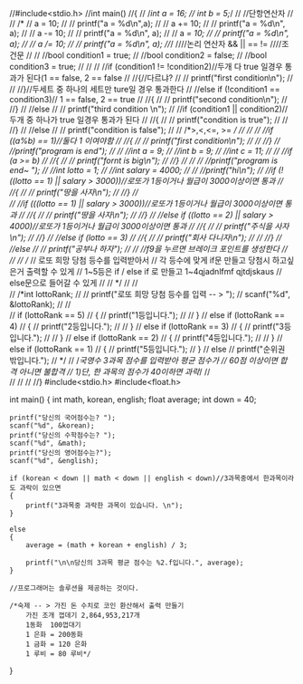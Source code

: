 //#include<stdio.h>
//int main()
//{
//	/*int a = 16;
//	int b = 5;*/
//	//단항연산자
//
//	/*
//	a = 10;
//
//	printf("a = %d\n",a);
//
//	a += 10;
//
//	printf("a = %d\n", a);
//
//	a -= 10;
//
//	printf("a  = %d\n", a);
//
//	a *= 10;
//
//	printf("a  = %d\n", a);
//
//	a /= 10;
//
//	printf("a  = %d\n", a);
//*/
////논리 연산자 && || == != 
////조건문
//
//	//bool condition1 = true;
//	//bool condition2 = false;
//	//bool condition3 = true;
//
//
//	//if (condition1 != !condition2)//두개 다 true 일경우 통과가 된다(1 == false, 2 == false
//	//{//다르냐?
//	//	printf("first condition\n");
//
//	//}//두세트 중 하나의 세트만 ture일 경우 통과한다
//	//else if (!condition1 == condition3)// 1 == false, 2 == true
//	//{
//	//	printf("second condition\n");
//	//}
//	//else
//	//	printf("third condition \n");
//	//if (condition1 || condition2)//두개 중 하나가 true 일경우 통과가 된다
//	//{
//	//	printf("condition is true");
//
//	//}
//	//else
//	//	printf("condition is false");
//
//	/*>,<,<=, >= */
//
//
//	//if ((a%b) == 1)//둘다 1 이여야함
//	//{
//	//	printf("first condition\n");
//
//	//}
//	//printf("program is end");
//
//	//int a = 9;
//	//int b = 9;
//	//int c = 11;
//
//	//if (a >= b)
//	//{
//	//	printf("fornt is big\n");
//	//}
//
//
//	//printf("program is end~ ");
//	//int lotto = 1;
//	//int salary = 4000;
//
//	//printf("hi\n");
//	//if (!((lotto == 1) || salary > 3000))//로또가 1등이거나 월급이 3000이상이면 통과
//	//{
//	//	printf("땅을 사자\n");
//	//}
//	
//	//if (((lotto == 1) || salary > 3000))//로또가 1등이거나 월급이 3000이상이면 통과
//	//{
//	//	printf("땅을 사자\n");
//	//}
//	//else if ((lotto == 2) || salary > 4000)//로또가 1등이거나 월급이 3000이상이면 통과
//	//{
//	//	printf("주식을 사자\n");
//	//}
//	//else if (lotto == 3)
//	//{
//	//	printf("회사 다니자\n");
//
//	//}
//	//else
//	//	printf("공부나 하자");
//
//	//f9을 누르면 브레이크 포인트를 생성한다
//
//
//	/*
//		로또 희망 당첨 등수를 입력받아서
//		각 등수에 맞게 if문 만들고 당첨시 하고싶은거 출력할 수 있게
//		1~5등은 if / else if 로 만들고 1~4qjadnlfmf qjtdjskaus
//		else문으로 들어갈 수 있게
//
//	*/
//
//	
//	/*int lottoRank;
//
//	printf("로또 희망 당첨 등수를 입력 -- > ");
//	scanf("%d", &lottoRank);
//
//	
//	if (lottoRank == 5)
//	{
//		printf("1등입니다.");
//
//	}
//	else if (lottoRank == 4)
//	{
//		printf("2등입니다.");
//
//	}
//	else if (lottoRank == 3)
//	{
//		printf("3등입니다.");
//
//	}
//	else if (lottoRank == 2)
//	{
//		printf("4등입니다.");
//
//	}
//	else if (lottoRank == 1)
//	{
//		printf("5등입니다.");
//	}
//	else
//		printf("순위권 밖입니다.");
//	*/
//	/*국영수 3과목 점수를 입력받아 평균 점수가 
//		60점 이상이면 합격 아니면 불합격
//		1)단, 한 과목의 점수가 40이하면 과락*/
//	
//
//
//
//}
#include<stdio.h>
#include<float.h>

int main()
{
	int math, korean, english;
	float average;
	int down = 40;


	printf("당신의 국어점수는? ");
	scanf("%d", &korean);
	printf("당신의 수학점수는? ");
	scanf("%d", &math);
	printf("당신의 영어점수는?");
	scanf("%d", &english);

	if (korean < down || math < down || english < down)//3과목중에서 한과목이라도 과락이 있으면 
	{
		printf("3과목중 과락한 과목이 있습니다. \n");
	}

	else
	{
		average = (math + korean + english) / 3;

		printf("\n\n당신의 3과목 평균 점수는 %2.f입니다.", average);
	}

	//프로그래머는 솔루션을 제공하는 것이다.
	
	/*숙제 -- > 가진 돈 수치로 코인 환산해서 출력 만들기
		가진 조개 껍데기 2,864,953,217개
		1동화  100껍대기 
		1 은화 = 200동화
		1 금화 = 120 은화
		1 루비 = 80 루비*/


}
